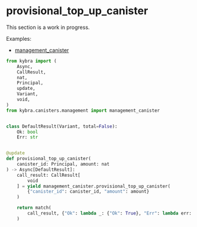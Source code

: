# provisional_top_up_canister

This section is a work in progress.

Examples:

-   [management_canister](https://github.com/demergent-labs/kybra/tree/main/examples/management_canister)

```python
from kybra import (
    Async,
    CallResult,
    nat,
    Principal,
    update,
    Variant,
    void,
)
from kybra.canisters.management import management_canister


class DefaultResult(Variant, total=False):
    Ok: bool
    Err: str


@update
def provisional_top_up_canister(
    canister_id: Principal, amount: nat
) -> Async[DefaultResult]:
    call_result: CallResult[
        void
    ] = yield management_canister.provisional_top_up_canister(
        {"canister_id": canister_id, "amount": amount}
    )

    return match(
        call_result, {"Ok": lambda _: {"Ok": True}, "Err": lambda err: {"Err": err}}
    )
```

